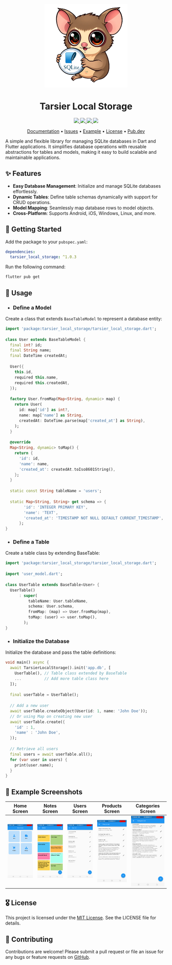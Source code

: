 
<p align="center">
  <a href="https://pub.dev/packages/tarsier_local_storage">
    <img height="260" src="https://raw.githubusercontent.com/marianz-bonfire/tarsier_local_storage/master/assets/logo.png">
  </a>
  <h1 align="center">Tarsier Local Storage</h1>
</p>

<p align="center">
  <a href="https://pub.dev/packages/tarsier_local_storage">
    <img src="https://img.shields.io/pub/v/tarsier_local_storage?label=pub.dev&labelColor=333940&logo=dart">
  </a>
  <a href="https://pub.dev/packages/tarsier_local_storage/score">
    <img src="https://img.shields.io/pub/points/tarsier_local_storage?color=2E8B57&label=pub%20points">
  </a>
  <a href="https://github.com/marianz-bonfire/tarsier_local_storage/actions/workflows/dart.yml">
    <img src="https://github.com/marianz-bonfire/tarsier_local_storage/actions/workflows/dart.yml/badge.svg">
  </a>
  <a href="https://tarsier-marianz.blogspot.com">
    <img src="https://img.shields.io/static/v1?label=website&message=tarsier-marianz&labelColor=135d34&logo=blogger&logoColor=white&color=fd3a13">
  </a>
</p>

<p align="center">
  <a href="https://pub.dev/documentation/tarsier_local_storage/latest/">Documentation</a> •
  <a href="https://github.com/marianz-bonfire/tarsier_local_storage/issues">Issues</a> •
  <a href="https://github.com/marianz-bonfire/tarsier_local_storage/tree/master/example">Example</a> •
  <a href="https://github.com/marianz-bonfire/tarsier_local_storage/blob/master/LICENSE">License</a> •
  <a href="https://pub.dev/packages/tarsier_local_storage">Pub.dev</a>
</p>


A simple and flexible library for managing SQLite databases in Dart and Flutter applications. It simplifies database operations with reusable abstractions for tables and models, making it easy to build scalable and maintainable applications.

## ✨ Features

- **Easy Database Management**: Initialize and manage SQLite databases effortlessly.
- **Dynamic Tables**: Define table schemas dynamically with support for CRUD operations.
- **Model Mapping**: Seamlessly map database rows to model objects.
- **Cross-Platform**: Supports Android, iOS, Windows, Linux, and more.

## 🚀 Getting Started

Add the package to your `pubspec.yaml`:
```yaml
dependencies:
  tarsier_local_storage: ^1.0.3
```
Run the following command:
```bash
flutter pub get
```


## 📒 Usage
- ### Define a Model
Create a class that extends `BaseTableModel` to represent a database entity:
```dart
import 'package:tarsier_local_storage/tarsier_local_storage.dart';

class User extends BaseTableModel {
  final int? id;
  final String name;
  final DateTime createdAt;

  User({
    this.id,
    required this.name,
    required this.createdAt,
  });

  factory User.fromMap(Map<String, dynamic> map) {
    return User(
      id: map['id'] as int?,
      name: map['name'] as String,
      createdAt: DateTime.parse(map['created_at'] as String),
    );
  }

  @override
  Map<String, dynamic> toMap() {
    return {
      'id': id,
      'name': name,
      'created_at': createdAt.toIso8601String(),
    };
  }

  static const String tableName = 'users';

  static Map<String, String> get schema => {
        'id': 'INTEGER PRIMARY KEY',
        'name': 'TEXT',
        'created_at': 'TIMESTAMP NOT NULL DEFAULT CURRENT_TIMESTAMP',
      };
}
```
- ### Define a Table
Create a table class by extending BaseTable:
```dart
import 'package:tarsier_local_storage/tarsier_local_storage.dart';

import 'user_model.dart';

class UserTable extends BaseTable<User> {
  UserTable()
      : super(
          tableName: User.tableName,
          schema: User.schema,
          fromMap: (map) => User.fromMap(map),
          toMap: (user) => user.toMap(),
        );
}
```
- ### Initialize the Database
Initialize the database and pass the table definitions:
```dart
void main() async {
  await TarsierLocalStorage().init('app.db', [
    UserTable(), // Table class extended by BaseTable
    ...          // Add more table class here
  ]);

  final userTable = UserTable();

  // Add a new user
  await userTable.createObject(User(id: 1, name: 'John Doe'));
  // Or using Map on creating new user
  await userTable.create({
    'id' : 1,
    'name' : 'John Doe',
  });

  // Retrieve all users
  final users = await userTable.all();
  for (var user in users) { 
    print(user.name);
  }
}
```

## 📸 Example Screenshots

|       Home Screen         |          Notes Screen           |   Users Screen         |   Products  Screen         |   Categories Screen         |
| :------------------------: | :--------------------------------: | :--------------------------: | :--------------------------: | :--------------------------: |
| ![Home Screen][home-image] | ![Notes Screen][notes-image] | ![Users Screen][users-image] | ![Products Screen][products-image] | ![Categories Screen][categories-image] |

[home-image]: https://raw.githubusercontent.com/marianz-bonfire/tarsier_local_storage/master/assets/home.png
[notes-image]: https://raw.githubusercontent.com/marianz-bonfire/tarsier_local_storage/master/assets/notes.png
[users-image]: https://raw.githubusercontent.com/marianz-bonfire/tarsier_local_storage/master/assets/users.png
[products-image]: https://raw.githubusercontent.com/marianz-bonfire/tarsier_local_storage/master/assets/products.png
[categories-image]: https://raw.githubusercontent.com/marianz-bonfire/tarsier_local_storage/master/assets/categories.png



## 🎖️ License
This project is licensed under the [MIT License](https://mit-license.org/). See the LICENSE file for details.
## 🐞 Contributing
Contributions are welcome! Please submit a pull request or file an issue for any bugs or feature requests
on [GitHub](https://github.com/marianz-bonfire/tarsier_local_storage).